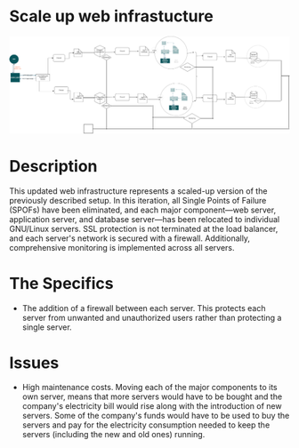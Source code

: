 # Scale up web infrastucture
![scale Up](3-scale_up.png)
# Description
This updated web infrastructure represents a scaled-up version of the previously described setup. In this iteration, all Single Points of Failure (SPOFs) have been eliminated, and each major component—web server, application server, and database server—has been relocated to individual GNU/Linux servers. SSL protection is not terminated at the load balancer, and each server's network is secured with a firewall. Additionally, comprehensive monitoring is implemented across all servers.
# The Specifics
+ The addition of a firewall between each server.
This protects each server from unwanted and unauthorized users rather than protecting a single server.
# Issues 
+ High maintenance costs.
Moving each of the major components to its own server, means that more servers would have to be bought and the company's electricity bill would rise along with the introduction of new servers. Some of the company's funds would have to be used to buy the servers and pay for the electricity consumption needed to keep the servers (including the new and old ones) running.




